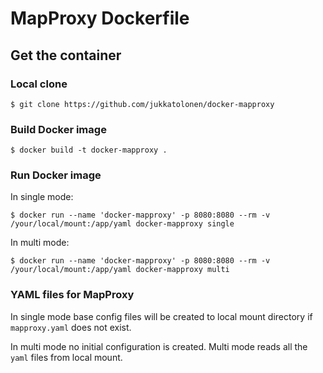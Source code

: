 # MapProxy Dockerfile

## Get the container

### Local clone
```
$ git clone https://github.com/jukkatolonen/docker-mapproxy
```

### Build Docker image
```
$ docker build -t docker-mapproxy .
```

### Run Docker image

In single mode:
```
$ docker run --name 'docker-mapproxy' -p 8080:8080 --rm -v /your/local/mount:/app/yaml docker-mapproxy single
```

In multi mode:
```
$ docker run --name 'docker-mapproxy' -p 8080:8080 --rm -v /your/local/mount:/app/yaml docker-mapproxy multi
```

### YAML files for MapProxy
In single mode base config files will be created to local mount directory if `mapproxy.yaml` does not exist.

In multi mode no initial configuration is created. Multi mode reads all the `yaml` files from local mount.




